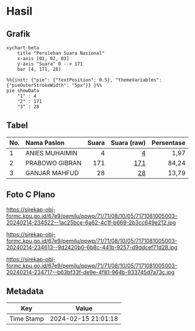 # Hasil

## Grafik

```mermaid
xychart-beta
    title "Perolehan Suara Nasional"
    x-axis [01, 02, 03]
    y-axis "Suara" 0 --> 171
    bar [4, 171, 28]
```

```mermaid
%%{init: {"pie": {"textPosition": 0.5}, "themeVariables": {"pieOuterStrokeWidth": "5px"}} }%%
pie showData
    "1" : 4
    "2" : 171
    "3" : 28
```

## Tabel

| No. | Nama Paslon    | Suara | Suara (raw) | Persentase |
|:--- |:-------------- | -----:| -----------:| ----------:|
| 1   | ANIES MUHAIMIN | 4     | [4][p-1]    | 1,97       |
| 2   | PRABOWO GIBRAN | 171   | [171][p-2]  | 84,24      |
| 3   | GANJAR MAHFUD  | 28    | [28][p-3]   | 13,79      |


[p-1]: https://github.com/gigit-pemilu/pemilu-2024/blob/main/pilpres/hitung-suara/sub/71-sulawesi-utara/sub/71-kota-manado/sub/08-mapanget/sub/1005-buha/sub/003-tps/sub/paslon-1.txt
[p-2]: https://github.com/gigit-pemilu/pemilu-2024/blob/main/pilpres/hitung-suara/sub/71-sulawesi-utara/sub/71-kota-manado/sub/08-mapanget/sub/1005-buha/sub/003-tps/sub/paslon-2.txt
[p-3]: https://github.com/gigit-pemilu/pemilu-2024/blob/main/pilpres/hitung-suara/sub/71-sulawesi-utara/sub/71-kota-manado/sub/08-mapanget/sub/1005-buha/sub/003-tps/sub/paslon-3.txt

## Foto C Plano

https://sirekap-obj-formc.kpu.go.id/67e9/pemilu/ppwp/71/71/08/10/05/7171081005003-20240214-234522--1ac25bce-6a62-4c1f-b669-2b3cc649e212.jpg

https://sirekap-obj-formc.kpu.go.id/67e9/pemilu/ppwp/71/71/08/10/05/7171081005003-20240214-234613--9d2420b0-6b8c-441b-9257-d9ddcef71d28.jpg

https://sirekap-obj-formc.kpu.go.id/67e9/pemilu/ppwp/71/71/08/10/05/7171081005003-20240214-234717--b63bf33f-de9e-4f81-964b-933745d7a73c.jpg


## Metadata

| Key        | Value               |
| ---------- | ------------------- |
| Time Stamp | 2024-02-15 21:01:18 |



